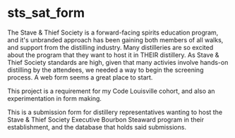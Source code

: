 # sts_sat_form

The Stave & Thief Society is a forward-facing spirits education program, and it's unbranded approach has been gaining both members of all walks, and support from the distilling industry. Many distilleries are so excited about the program that they want to host it in THEIR distillery. As Stave & Thief Society standards are high, given that many activies involve hands-on distilling by the attendees, we needed a way to begin the screening process. A web form seems a great place to start. 

This project is a requirement for my Code Louisville cohort, and also an experimentation in form making.

This is a submission form for distillery representatives wanting to host the Stave & Thief Society Executive Bourbon Steaward program in their establishment, and the database that holds said submissions.
